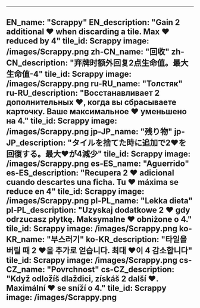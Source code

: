 ---

EN_name: "Scrappy"
EN_description: "Gain 2 additional ❤️ when discarding a tile. Max ❤️ reduced by 4"
tile_id: Scrappy
image: /images/Scrappy.png
zh-CN_name: "回收"
zh-CN_description: "弃牌时额外回复2点生命值。最大生命值-4"
tile_id: Scrappy
image: /images/Scrappy.png
ru-RU_name: "Толстяк"
ru-RU_description: "Восстанавливает 2 дополнительных ❤️, когда вы сбрасываете карточку. Ваше максимальное ❤️ уменьшено на 4."
tile_id: Scrappy
image: /images/Scrappy.png
jp-JP_name: "残り物"
jp-JP_description: "タイルを捨てた時に追加で2❤️を回復する。最大❤️が4減少"
tile_id: Scrappy
image: /images/Scrappy.png
es-ES_name: "Aguerrido"
es-ES_description: "Recupera 2 ❤️ adicional cuando descartes una ficha. Tu ❤️ máxima se reduce en 4"
tile_id: Scrappy
image: /images/Scrappy.png
pl-PL_name: "Lekka dieta"
pl-PL_description: "Uzyskaj dodatkowe 2 ❤️ gdy odrzucasz płytkę. Maksymalne ❤️ obniżone o 4."
tile_id: Scrappy
image: /images/Scrappy.png
ko-KR_name: "부스러기"
ko-KR_description: "타일을 버릴 때 2 ❤️을 추가로 얻습니다. 최대 ❤️이 4 감소합니다"
tile_id: Scrappy
image: /images/Scrappy.png
cs-CZ_name: "Povrchnost"
cs-CZ_description: "Když odložíš dlaždici, získáš 2 další ❤️. Maximální ❤️ se sníží o 4."
tile_id: Scrappy
image: /images/Scrappy.png
---